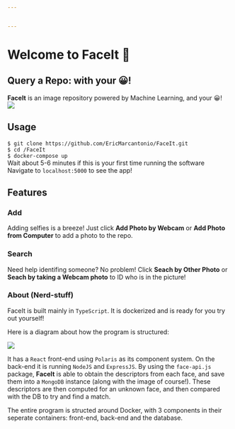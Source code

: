 ```yaml
---


---
```


<h1 id="welcome-to-faceit-👋">Welcome to FaceIt 👋</h1>
<h2 id="query-a-repo-with-your-😀">Query a Repo: with your 😀!</h2>
<p><strong>FaceIt</strong> is an image repository powered by Machine Learning, and your 😀!<br>
<img src="https://i.ibb.co/L5f4qBB/0-F4-CF782-016-E-4784-9-BA0-743-B746-C13-A1.png"></p>
<h2 id="usage">Usage</h2>
<p><code>$ git clone https://github.com/EricMarcantonio/FaceIt.git</code><br>
<code>$ cd /FaceIt</code><br>
<code>$ docker-compose up</code><br>
Wait about 5-6 minutes if this is your first time running the software<br>
Navigate to <code>localhost:5000</code> to see the app!</p>
<h2 id="features">Features</h2>
<h3 id="add">Add</h3>
<p>Adding selfies is a breeze! Just click <strong>Add Photo by Webcam</strong> or <strong>Add Photo from Computer</strong> to add a photo to the repo.</p>
<h3 id="search">Search</h3>
<p>Need help identifing someone? No problem! Click <strong>Seach by Other Photo</strong> or <strong>Seach by taking a Webcam photo</strong> to ID who is in the picture!</p>
<h3 id="about-nerd-stuff">About (Nerd-stuff)</h3>
<p>FaceIt is built mainly in <code>TypeScript</code>. It is dockerized and is ready for you try out yourself!</p>
<p>Here is a diagram about how the program is structured:</p>
<p><img src="https://i.ibb.co/V26yZCb/5113-C93-D-7402-4994-8-B5-A-31918-D88-F55-A.jpg"></p>
<p>It has a <code>React</code> front-end using <code>Polaris</code> as its component system. On the back-end it is running <code>NodeJS</code> and <code>ExpressJS</code>. By using the <code>face-api.js</code> package, <strong>FaceIt</strong> is able to obtain the descriptors from each face, and save them into a <code>MongoDB</code> instance (along with the image of course!).  These descriptors are then computed for an unknown face, and then compared with the DB to try and find a match.</p>
<p>The entire program is structed around Docker, with 3 components in their seperate containers: front-end, back-end and the database.</p>

